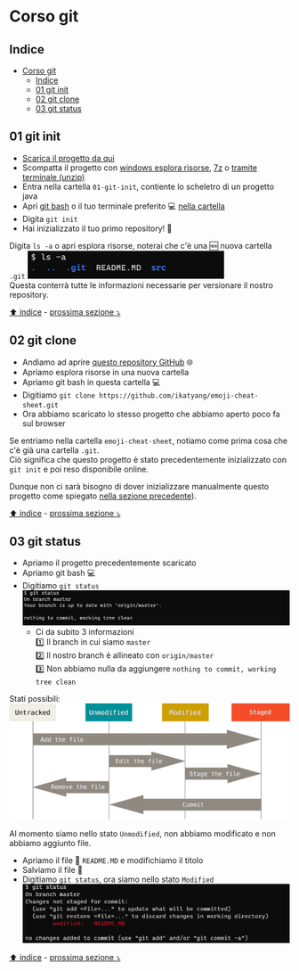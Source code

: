 # Corso git

## Indice

<!-- TOC -->
* [Corso git](#corso-git)
  * [Indice](#indice)
  * [01 git init](#01-git-init)
  * [02 git clone](#02-git-clone)
  * [03 git status](#03-git-status)
<!-- TOC -->

## 01 git init

* [Scarica il progetto da qui](01-git-init/01-git-init.zip)
* Scompatta il progetto con [windows esplora risorse](https://support.microsoft.com/it-it/windows/comprimere-e-decomprimere-file-f6dde0a7-0fec-8294-e1d3-703ed85e7ebc), [7z](https://www.7-zip.org/download.html) o [tramite terminale (unzip)](https://linux.die.net/man/1/unzip) 
* Entra nella cartella `01-git-init`, contiente lo scheletro di un progetto java
* Apri [git bash](https://gitforwindows.org/) o il tuo terminale preferito :computer: [nella cartella](https://www.toolsqa.com/git/common-directory-commands-on-git-bash/#:~:text=Open%20Git%20Bash%20directly%20in%20the%20folder&text=For%20this%2C%20go%20to%20the,%3D%3E%20Open%20Git%20Bash%20here.)
* Digita `git init`
* Hai inizializzato il tuo primo repository! :partying_face:

Digita `ls -a` o apri esplora risorse, noterai che c'è una :new: nuova cartella `.git`
![git init](images/git-init.png)   
Questa conterrà tutte le informazioni necessarie per versionare il nostro repository.

[:arrow_up: indice](#indice) - [prossima sezione :arrow_heading_down:](#02-git-clone)

## 02 git clone

* Andiamo ad aprire [questo repository GitHub](https://github.com/dc-zerob/01-git-init) :globe_with_meridians:
* Apriamo esplora risorse in una nuova cartella
* Apriamo git bash in questa cartella :computer:
* Digitiamo `git clone https://github.com/ikatyang/emoji-cheat-sheet.git`
* Ora abbiamo scaricato lo stesso progetto che abbiamo aperto poco fa sul browser

Se entriamo nella cartella `emoji-cheat-sheet`, notiamo come prima cosa che c'è già una cartella `.git`.   
Ciò significa che questo progetto è stato precedentemente inizializzato con `git init` e poi reso disponibile online.   

Dunque non ci sarà bisogno di dover inizializzare manualmente questo progetto come spiegato [nella sezione precedente](#01-git-init)).

[:arrow_up: indice](#indice) - [prossima sezione :arrow_heading_down:](#03-git-status)

## 03 git status

* Apriamo il progetto precedentemente scaricato
* Apriamo git bash :computer:
* Digitiamo `git status`
![git status](images/git-status.png)
  * Ci da subito 3 informazioni   
  :one: Il branch in cui siamo `master`    
  :two: Il nostro branch è allineato con `origin/master`    
  :three: Non abbiamo nulla da aggiungere `nothing to commit, working tree clean`    

Stati possibili:
![git-status-lifecycle.png](images/git-status-lifecycle.png)    

Al momento siamo nello stato `Unmodified`, non abbiamo modificato e non abbiamo aggiunto file.

* Apriamo il file :pencil: `README.MD` e modifichiamo il titolo 
* Salviamo il file :floppy_disk:
* Digitiamo `git status`, ora siamo nello stato `Modified`
![git-status-modified.png](images/git-status-modified.png)    

[:arrow_up: indice](#indice) - [prossima sezione :arrow_heading_down:](#03-git-status)
